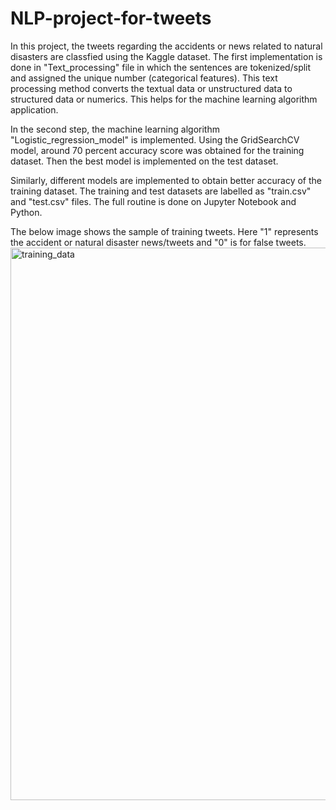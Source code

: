 # NLP-project-for-tweets

In this project, the tweets regarding the accidents or news related to natural disasters are classfied using the Kaggle dataset. The first implementation is done in "Text_processing" file in which the sentences are tokenized/split and assigned the unique number (categorical features). This text processing method converts the textual data or unstructured data to structured data or numerics. This helps for the machine learning algorithm application. 

In the second step, the machine learning algorithm "Logistic_regression_model" is implemented. Using the GridSearchCV model, around 70 percent accuracy score was obtained for the training dataset. Then the best model is implemented on the test dataset. 

Similarly, different models are implemented to obtain better accuracy of the training dataset. The training and test datasets are labelled as "train.csv" and "test.csv" files. The full routine is done on Jupyter Notebook and Python. 

The below image shows the sample of training tweets. Here "1" represents the accident or natural disaster news/tweets and "0" is for false tweets.
<img width="884" alt="training_data" src="https://user-images.githubusercontent.com/50884851/209160801-08a8a5f6-4c26-456d-8d9f-7563854a749f.png">
